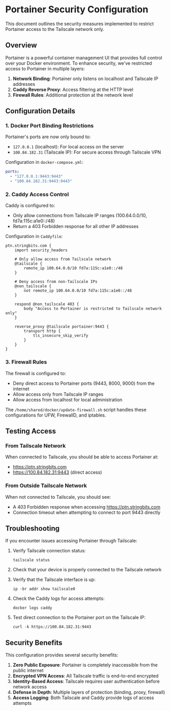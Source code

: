 # Portainer Security Configuration

This document outlines the security measures implemented to restrict Portainer access to the Tailscale network only.

## Overview

Portainer is a powerful container management UI that provides full control over your Docker environment. To enhance security, we've restricted access to Portainer in multiple layers:

1. **Network Binding**: Portainer only listens on localhost and Tailscale IP addresses
2. **Caddy Reverse Proxy**: Access filtering at the HTTP level
3. **Firewall Rules**: Additional protection at the network level

## Configuration Details

### 1. Docker Port Binding Restrictions

Portainer's ports are now only bound to:
- `127.0.0.1` (localhost): For local access on the server
- `100.84.182.31` (Tailscale IP): For secure access through Tailscale VPN

Configuration in `docker-compose.yml`:
```yaml
ports:
  - "127.0.0.1:9443:9443"
  - "100.84.182.31:9443:9443"
```

### 2. Caddy Access Control

Caddy is configured to:
- Only allow connections from Tailscale IP ranges (100.64.0.0/10, fd7a:115c:a1e0::/48)
- Return a 403 Forbidden response for all other IP addresses

Configuration in `Caddyfile`:
```
ptn.stringbits.com {
    import security_headers
    
    # Only allow access from Tailscale network
    @tailscale {
        remote_ip 100.64.0.0/10 fd7a:115c:a1e0::/48
    }
    
    # Deny access from non-Tailscale IPs
    @non_tailscale {
        not remote_ip 100.64.0.0/10 fd7a:115c:a1e0::/48
    }
    
    respond @non_tailscale 403 {
        body "Access to Portainer is restricted to Tailscale network only"
    }
    
    reverse_proxy @tailscale portainer:9443 {
        transport http {
            tls_insecure_skip_verify
        }
    }
}
```

### 3. Firewall Rules

The firewall is configured to:
- Deny direct access to Portainer ports (9443, 8000, 9000) from the internet
- Allow access only from Tailscale IP ranges
- Allow access from localhost for local administration

The `/home/shared/docker/update-firewall.sh` script handles these configurations for UFW, FirewallD, and iptables.

## Testing Access

### From Tailscale Network

When connected to Tailscale, you should be able to access Portainer at:
- https://ptn.stringbits.com
- https://100.84.182.31:9443 (direct access)

### From Outside Tailscale Network

When not connected to Tailscale, you should see:
- A 403 Forbidden response when accessing https://ptn.stringbits.com
- Connection timeout when attempting to connect to port 9443 directly

## Troubleshooting

If you encounter issues accessing Portainer through Tailscale:

1. Verify Tailscale connection status:
   ```
   tailscale status
   ```

2. Check that your device is properly connected to the Tailscale network

3. Verify that the Tailscale interface is up:
   ```
   ip -br addr show tailscale0
   ```

4. Check the Caddy logs for access attempts:
   ```
   docker logs caddy
   ```

5. Test direct connection to the Portainer port on the Tailscale IP:
   ```
   curl -k https://100.84.182.31:9443
   ```

## Security Benefits

This configuration provides several security benefits:

1. **Zero Public Exposure**: Portainer is completely inaccessible from the public internet
2. **Encrypted VPN Access**: All Tailscale traffic is end-to-end encrypted
3. **Identity-Based Access**: Tailscale requires user authentication before network access
4. **Defense in Depth**: Multiple layers of protection (binding, proxy, firewall)
5. **Access Logging**: Both Tailscale and Caddy provide logs of access attempts